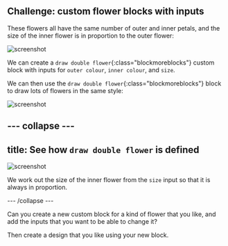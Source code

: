 ## Challenge: custom flower blocks with inputs

These flowers all have the same number of outer and inner petals, and the size of the inner flower is in proportion to the outer flower: 
 
![screenshot](images/flower-double-flowers.png)

We can create a `draw double flower`{:class="blockmoreblocks"} custom block with inputs for `outer colour`, `inner colour`, and `size`.

We can then use the `draw double flower`{:class="blockmoreblocks"} block to draw lots of flowers in the same style:
 
![screenshot](images/flower-double-use.png)

--- collapse ---
---
title: See how `draw double flower` is defined
---

![screenshot](images/flower-double-code.png)

We work out the size of the inner flower from the `size` input so that it is always in proportion. 

--- /collapse ---

Can you create a new custom block for a kind of flower that you like, and add the inputs that you want to be able to change it? 

Then create a design that you like using your new block. 




